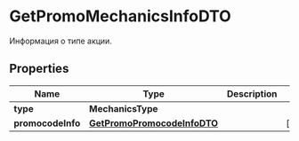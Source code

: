 

# GetPromoMechanicsInfoDTO

Информация о типе акции.

## Properties

| Name | Type | Description | Notes |
|------------ | ------------- | ------------- | -------------|
|**type** | **MechanicsType** |  |  |
|**promocodeInfo** | [**GetPromoPromocodeInfoDTO**](GetPromoPromocodeInfoDTO.md) |  |  [optional] |



